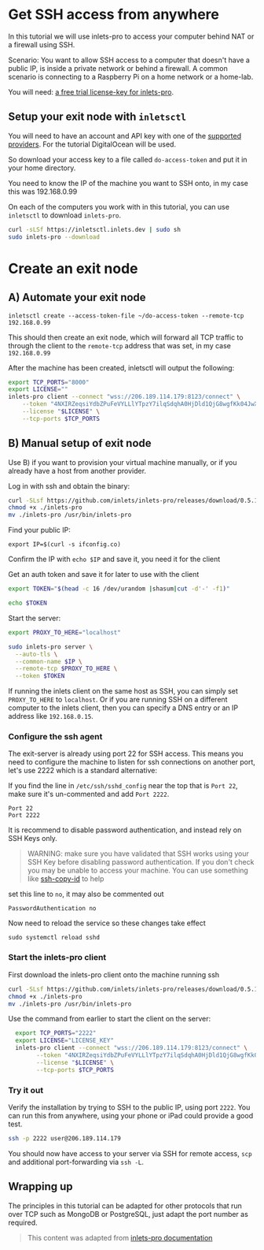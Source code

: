 # Get SSH access from anywhere

In this tutorial we will use inlets-pro to access your computer behind NAT or a firewall using SSH.

Scenario: You want to allow SSH access to a computer that doesn't have a public IP, is inside a private network or behind a firewall. A common scenario is connecting to a Raspberry Pi on a home network or a home-lab.

You will need: [a free trial license-key for inlets-pro](https://docs.google.com/forms/d/e/1FAIpQLScfNQr1o_Ctu_6vbMoTJ0xwZKZ3Hszu9C-8GJGWw1Fnebzz-g/viewform).

## Setup your exit node with `inletsctl`

You will need to have an account and API key with one of the [supported providers](https://github.com/inlets/inletsctl#featuresbacklog). For the tutorial DigitalOcean will be used.

So download your access key to a file called `do-access-token` and put it in your home directory.

You need to know the IP of the machine you want to SSH onto, in my case this was 192.168.0.99

On each of the computers you work with in this tutorial, you can use `inletsctl` to download `inlets-pro`.

```bash
curl -sLSf https://inletsctl.inlets.dev | sudo sh
sudo inlets-pro --download
```

# Create an exit node

## A) Automate your exit node

```
inletsctl create --access-token-file ~/do-access-token --remote-tcp 192.168.0.99
```

This should then create an exit node, which will forward all TCP traffic to through the client to the `remote-tcp` address that was set, in my case `192.168.0.99`

After the machine has been created, inletsctl will output the following:

```bash 
export TCP_PORTS="8000"
export LICENSE=""
inlets-pro client --connect "wss://206.189.114.179:8123/connect" \
    --token "4NXIRZeqsiYdbZPuFeVYLLlYTpzY7ilqSdqhA0HjDld1QjG8wgfKk04JwX4i6c6F" \
    --license "$LICENSE" \
    --tcp-ports $TCP_PORTS
```

## B) Manual setup of exit node

Use B) if you want to provision your virtual machine manually, or if you already have a host from another provider.

Log in with ssh and obtain the binary:

```bash
curl -SLsf https://github.com/inlets/inlets-pro/releases/download/0.5.1/inlets-pro > inlets-pro
chmod +x ./inlets-pro
mv ./inlets-pro /usr/bin/inlets-pro
```

Find your public IP:

```
export IP=$(curl -s ifconfig.co)
```

Confirm the IP with `echo $IP` and save it, you need it for the client

Get an auth token and save it for later to use with the client

```bash
export TOKEN="$(head -c 16 /dev/urandom |shasum|cut -d'-' -f1)"

echo $TOKEN
```

Start the server:

```bash
export PROXY_TO_HERE="localhost"

sudo inlets-pro server \
  --auto-tls \
  --common-name $IP \
  --remote-tcp $PROXY_TO_HERE \
  --token $TOKEN
```

If running the inlets client on the same host as SSH, you can simply set `PROXY_TO_HERE` to `localhost`. Or if you are running SSH on a different computer to the inlets client, then you can specify a DNS entry or an IP address like `192.168.0.15`.

### Configure the ssh agent

The exit-server is already using port 22 for SSH access. This means you need to configure the machine to listen for ssh connections on another port, let's use 2222 which is a standard alternative:

If you find the line in  `/etc/ssh/sshd_config` near the top that is `Port 22`, make sure it's un-commented and add `Port 2222`.

```
Port 22
Port 2222
```

It is recommend to disable password authentication, and instead rely on SSH Keys only.

> WARNING: make sure you have validated that SSH works using your SSH Key before disabling password authentication.
> If you don't check you may be unable to access your machine. You can use something like [ssh-copy-id](http://manpages.ubuntu.com/manpages/precise/man1/ssh-copy-id.1.html) 
> to help

set this line to `no`, it may also be commented out
```
PasswordAuthentication no
```

Now need to reload the service so these changes take effect

```
sudo systemctl reload sshd
```

### Start the inlets-pro client

First download the inlets-pro client onto the machine running ssh

```bash
curl -SLsf https://github.com/inlets/inlets-pro/releases/download/0.5.1/inlets-pro > inlets-pro
chmod +x ./inlets-pro
mv ./inlets-pro /usr/bin/inlets-pro
```

Use the command from earlier to start the client on the server:

```bash 
  export TCP_PORTS="2222"
  export LICENSE="LICENSE_KEY"
  inlets-pro client --connect "wss://206.189.114.179:8123/connect" \
        --token "4NXIRZeqsiYdbZPuFeVYLLlYTpzY7ilqSdqhA0HjDld1QjG8wgfKk04JwX4i6c6F" \
        --license "$LICENSE" \
        --tcp-ports $TCP_PORTS
```

### Try it out

Verify the installation by trying to SSH to the public IP, using port `2222`. You can run this from anywhere, using your phone or iPad could provide a good test.

```bash 
ssh -p 2222 user@206.189.114.179
```

You should now have access to your server via SSH for remote access, `scp` and additional port-forwarding via `ssh -L`.

## Wrapping up

The principles in this tutorial can be adapted for other protocols that run over TCP such as MongoDB or PostgreSQL, just adapt the port number as required.

> This content was adapted from [inlets-pro documentation](https://github.com/inlets/inlets-pro/blob/master/docs/ssh-tutorial.md)
